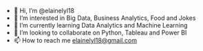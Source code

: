 - 👋 Hi, I’m @elainelyl18
- 👀 I’m interested in Big Data, Business Analytics, Food and Jokes
- 🌱 I’m currently learning Data Analytics and Machine Learning
- 💞️ I’m looking to collaborate on Python, Tableau and Power BI
- 📫 How to reach me elainelyl18@gmail.com

<!---
elainelyl18/elainelyl18 is a ✨ special ✨ repository because its `README.md` (this file) appears on your GitHub profile.
You can click the Preview link to take a look at your changes.
--->
